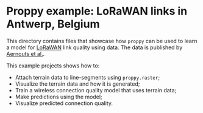 # Proppy example: LoRaWAN links in Antwerp, Belgium
This directory contains files that showcase how ``proppy`` can be used to learn
a model for
[LoRaWAN](https://www.thethingsnetwork.org/docs/lorawan/what-is-lorawan/) link
quality using data. The data is published by
[Aernouts et al.](https://www.mdpi.com/2306-5729/3/2/13).

This example projects shows how to:
- Attach terrain data to line-segments using ``proppy.raster``;
- Visualize the terrain data and how it is generated;
- Train a wireless connection quality model that uses terrain data;
- Make predictions using the model;
- Visualize predicted connection quality.